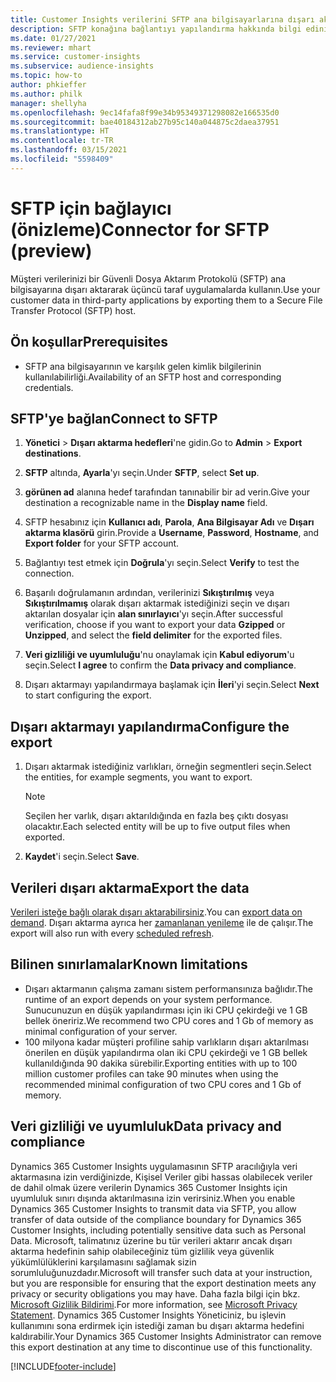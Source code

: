 ```yaml
---
title: Customer Insights verilerini SFTP ana bilgisayarlarına dışarı aktarma
description: SFTP konağına bağlantıyı yapılandırma hakkında bilgi edinin.
ms.date: 01/27/2021
ms.reviewer: mhart
ms.service: customer-insights
ms.subservice: audience-insights
ms.topic: how-to
author: phkieffer
ms.author: philk
manager: shellyha
ms.openlocfilehash: 9ec14fafa8f99e34b95349371298082e166535d0
ms.sourcegitcommit: bae40184312ab27b95c140a044875c2daea37951
ms.translationtype: HT
ms.contentlocale: tr-TR
ms.lasthandoff: 03/15/2021
ms.locfileid: "5598409"
---
```

# <a name="connector-for-sftp-preview"></a><span data-ttu-id="9f35d-103">SFTP için bağlayıcı (önizleme)</span><span class="sxs-lookup"><span data-stu-id="9f35d-103">Connector for SFTP (preview)</span></span>

<span data-ttu-id="9f35d-104">Müşteri verilerinizi bir Güvenli Dosya Aktarım Protokolü (SFTP) ana bilgisayarına dışarı aktararak üçüncü taraf uygulamalarda kullanın.</span><span class="sxs-lookup"><span data-stu-id="9f35d-104">Use your customer data in third-party applications by exporting them to a Secure File Transfer Protocol (SFTP) host.</span></span>

## <a name="prerequisites"></a><span data-ttu-id="9f35d-105">Ön koşullar</span><span class="sxs-lookup"><span data-stu-id="9f35d-105">Prerequisites</span></span>

- <span data-ttu-id="9f35d-106">SFTP ana bilgisayarının ve karşılık gelen kimlik bilgilerinin kullanılabilirliği.</span><span class="sxs-lookup"><span data-stu-id="9f35d-106">Availability of an SFTP host and corresponding credentials.</span></span>

## <a name="connect-to-sftp"></a><span data-ttu-id="9f35d-107">SFTP'ye bağlan</span><span class="sxs-lookup"><span data-stu-id="9f35d-107">Connect to SFTP</span></span>

1. <span data-ttu-id="9f35d-108">**Yönetici** > **Dışarı aktarma hedefleri**'ne gidin.</span><span class="sxs-lookup"><span data-stu-id="9f35d-108">Go to **Admin** > **Export destinations**.</span></span>

1. <span data-ttu-id="9f35d-109">**SFTP** altında, **Ayarla**'yı seçin.</span><span class="sxs-lookup"><span data-stu-id="9f35d-109">Under **SFTP**, select **Set up**.</span></span>

1. <span data-ttu-id="9f35d-110">**görünen ad** alanına hedef tarafından tanınabilir bir ad verin.</span><span class="sxs-lookup"><span data-stu-id="9f35d-110">Give your destination a recognizable name in the **Display name** field.</span></span>

1. <span data-ttu-id="9f35d-111">SFTP hesabınız için **Kullanıcı adı**, **Parola**, **Ana Bilgisayar Adı** ve **Dışarı aktarma klasörü** girin.</span><span class="sxs-lookup"><span data-stu-id="9f35d-111">Provide a **Username**, **Password**, **Hostname**, and **Export folder** for your SFTP account.</span></span>

1. <span data-ttu-id="9f35d-112">Bağlantıyı test etmek için **Doğrula**'yı seçin.</span><span class="sxs-lookup"><span data-stu-id="9f35d-112">Select **Verify** to test the connection.</span></span>

1. <span data-ttu-id="9f35d-113">Başarılı doğrulamanın ardından, verilerinizi **Sıkıştırılmış** veya **Sıkıştırılmamış** olarak dışarı aktarmak istediğinizi seçin ve dışarı aktarılan dosyalar için **alan sınırlayıcı**'yı seçin.</span><span class="sxs-lookup"><span data-stu-id="9f35d-113">After successful verification, choose if you want to export your data **Gzipped** or **Unzipped**, and select the **field delimiter** for the exported files.</span></span>

1. <span data-ttu-id="9f35d-114">**Veri gizliliği ve uyumluluğu**'nu onaylamak için **Kabul ediyorum**'u seçin.</span><span class="sxs-lookup"><span data-stu-id="9f35d-114">Select **I agree** to confirm the **Data privacy and compliance**.</span></span>

1. <span data-ttu-id="9f35d-115">Dışarı aktarmayı yapılandırmaya başlamak için **İleri**'yi seçin.</span><span class="sxs-lookup"><span data-stu-id="9f35d-115">Select **Next** to start configuring the export.</span></span>

## <a name="configure-the-export"></a><span data-ttu-id="9f35d-116">Dışarı aktarmayı yapılandırma</span><span class="sxs-lookup"><span data-stu-id="9f35d-116">Configure the export</span></span>

1. <span data-ttu-id="9f35d-117">Dışarı aktarmak istediğiniz varlıkları, örneğin segmentleri seçin.</span><span class="sxs-lookup"><span data-stu-id="9f35d-117">Select the entities, for example segments, you want to export.</span></span>

   > [!NOTE]
   > <span data-ttu-id="9f35d-118">Seçilen her varlık, dışarı aktarıldığında en fazla beş çıktı dosyası olacaktır.</span><span class="sxs-lookup"><span data-stu-id="9f35d-118">Each selected entity will be up to five output files when exported.</span></span> 

1. <span data-ttu-id="9f35d-119">**Kaydet**'i seçin.</span><span class="sxs-lookup"><span data-stu-id="9f35d-119">Select **Save**.</span></span>

## <a name="export-the-data"></a><span data-ttu-id="9f35d-120">Verileri dışarı aktarma</span><span class="sxs-lookup"><span data-stu-id="9f35d-120">Export the data</span></span>

<span data-ttu-id="9f35d-121">[Verileri isteğe bağlı olarak dışarı aktarabilirsiniz](export-destinations.md).</span><span class="sxs-lookup"><span data-stu-id="9f35d-121">You can [export data on demand](export-destinations.md).</span></span> <span data-ttu-id="9f35d-122">Dışarı aktarma ayrıca her [zamanlanan yenileme](system.md#schedule-tab) ile de çalışır.</span><span class="sxs-lookup"><span data-stu-id="9f35d-122">The export will also run with every [scheduled refresh](system.md#schedule-tab).</span></span>

## <a name="known-limitations"></a><span data-ttu-id="9f35d-123">Bilinen sınırlamalar</span><span class="sxs-lookup"><span data-stu-id="9f35d-123">Known limitations</span></span>

- <span data-ttu-id="9f35d-124">Dışarı aktarmanın çalışma zamanı sistem performansınıza bağlıdır.</span><span class="sxs-lookup"><span data-stu-id="9f35d-124">The runtime of an export depends on your system performance.</span></span> <span data-ttu-id="9f35d-125">Sunucunuzun en düşük yapılandırması için iki CPU çekirdeği ve 1 GB bellek öneririz.</span><span class="sxs-lookup"><span data-stu-id="9f35d-125">We recommend two CPU cores and 1 Gb of memory as minimal configuration of your server.</span></span> 
- <span data-ttu-id="9f35d-126">100 milyona kadar müşteri profiline sahip varlıkların dışarı aktarılması önerilen en düşük yapılandırma olan iki CPU çekirdeği ve 1 GB bellek kullanıldığında 90 dakika sürebilir.</span><span class="sxs-lookup"><span data-stu-id="9f35d-126">Exporting entities with up to 100 million customer profiles can take 90 minutes when using the recommended minimal configuration of two CPU cores and 1 Gb of memory.</span></span> 

## <a name="data-privacy-and-compliance"></a><span data-ttu-id="9f35d-127">Veri gizliliği ve uyumluluk</span><span class="sxs-lookup"><span data-stu-id="9f35d-127">Data privacy and compliance</span></span>

<span data-ttu-id="9f35d-128">Dynamics 365 Customer Insights uygulamasının SFTP aracılığıyla veri aktarmasına izin verdiğinizde, Kişisel Veriler gibi hassas olabilecek veriler de dahil olmak üzere verilerin Dynamics 365 Customer Insights için uyumluluk sınırı dışında aktarılmasına izin verirsiniz.</span><span class="sxs-lookup"><span data-stu-id="9f35d-128">When you enable Dynamics 365 Customer Insights to transmit data via SFTP, you allow transfer of data outside of the compliance boundary for Dynamics 365 Customer Insights, including potentially sensitive data such as Personal Data.</span></span> <span data-ttu-id="9f35d-129">Microsoft, talimatınız üzerine bu tür verileri aktarır ancak dışarı aktarma hedefinin sahip olabileceğiniz tüm gizlilik veya güvenlik yükümlülüklerini karşılamasını sağlamak sizin sorumluluğunuzdadır.</span><span class="sxs-lookup"><span data-stu-id="9f35d-129">Microsoft will transfer such data at your instruction, but you are responsible for ensuring that the export destination meets any privacy or security obligations you may have.</span></span> <span data-ttu-id="9f35d-130">Daha fazla bilgi için bkz. [Microsoft Gizlilik Bildirimi](https://go.microsoft.com/fwlink/?linkid=396732).</span><span class="sxs-lookup"><span data-stu-id="9f35d-130">For more information, see [Microsoft Privacy Statement](https://go.microsoft.com/fwlink/?linkid=396732).</span></span>
<span data-ttu-id="9f35d-131">Dynamics 365 Customer Insights Yöneticiniz, bu işlevin kullanımını sona erdirmek için istediği zaman bu dışarı aktarma hedefini kaldırabilir.</span><span class="sxs-lookup"><span data-stu-id="9f35d-131">Your Dynamics 365 Customer Insights Administrator can remove this export destination at any time to discontinue use of this functionality.</span></span>


[!INCLUDE[footer-include](../includes/footer-banner.md)]